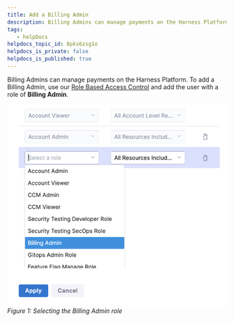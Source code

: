 ```yaml
---
title: Add a Billing Admin
description: Billing Admins can manage payments on the Harness Platform. To add a Billing Admin, use our Role Based Access Control and add the user with a role of Billing Admin. Figure 1&#58; Selecting the Billing Ad…
tags: 
   - helpDocs
helpdocs_topic_id: 8pks6zsg1o
helpdocs_is_private: false
helpdocs_is_published: true
---
```


Billing Admins can manage payments on the Harness Platform. To add a Billing Admin, use our [Role Based Access Control](https://docs.harness.io/article/hyoe7qcaz6-add-users) and add the user with a role of **Billing Admin**.

![](./static/add-a-billing-admin-04.png)*Figure 1: Selecting the Billing Admin role*

